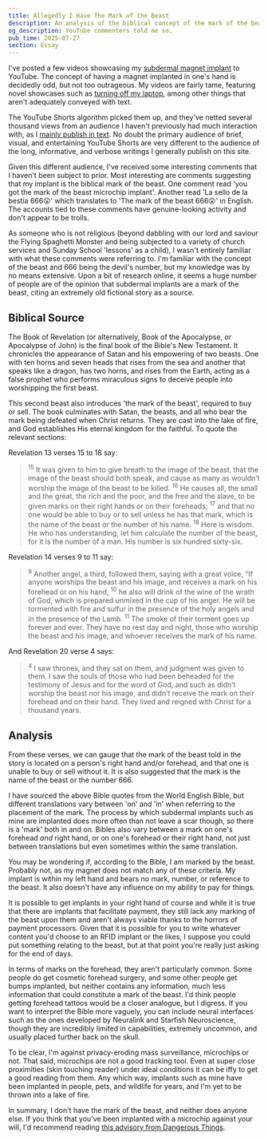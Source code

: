 ```yaml
---
title: Allegedly I Have The Mark of the Beast
description: An analysis of the biblical concept of the mark of the beast, how it relates to biohacking implants, and a debunking of the notion that I have been marked by the beast as discussed in the Book of Revelation.
og_description: YouTube commenters told me so.
pub_time: 2025-07-27
section: Essay
---
```


I've posted a few videos showcasing my [subdermal magnet implant](/posts/my-biohacking-experience) to YouTube. The concept of having a magnet implanted in one's hand is decidedly odd, but not too outrageous. My videos are fairly tame, featuring novel showcases such as [turning off my laptop](/videos/laptop-sleep-mode-with-magnet-implant), among other things that aren't adequately conveyed with text.

The YouTube Shorts algorithm picked them up, and they've netted several thousand views from an audience I haven't previously had much interaction with, as I [mainly publish in text](/posts/why-not-video). No doubt the primary audience of brief, visual, and entertaining YouTube Shorts are very different to the audience of the long, informative, and verbose writings I generally publish on this site.

Given this different audience, I've received some interesting comments that I haven't been subject to prior. Most interesting are comments suggesting that my implant is the biblical mark of the beast. One comment read 'you got the mark of the beast microchip implant'. Another read 'La sello de la bestia 666😮' which translates to 'The mark of the beast 666😮' in English. The accounts tied to these comments have genuine-looking activity and don't appear to be trolls.

As someone who is not religious (beyond dabbling with our lord and saviour the Flying Spaghetti Monster and being subjected to a variety of church services and Sunday School 'lessons' as a child), I wasn't entirely familiar with what these comments were referring to. I'm familiar with the concept of the beast and 666 being the devil's number, but my knowledge was by no means extensive. Upon a bit of research online, it seems a huge number of people are of the opinion that subdermal implants are a mark of the beast, citing an extremely old fictional story as a source.

## Biblical Source

The Book of Revelation (or alternatively, Book of the Apocalypse, or Apocalypse of John) is the final book of the Bible's New Testament. It chronicles the appearance of Satan and his empowering of two beasts. One with ten horns and seven heads that rises from the sea and another that speaks like a dragon, has two horns, and rises from the Earth, acting as a false prophet who performs miraculous signs to deceive people into worshipping the first beast.

This second beast also introduces 'the mark of the beast', required to buy or sell. The book culminates with Satan, the beasts, and all who bear the mark being defeated when Christ returns. They are cast into the lake of fire, and God establishes His eternal kingdom for the faithful. To quote the relevant sections:

Revelation 13 verses 15 to 18 say:

> <sup>15</sup> It was given to him to give breath to the image of the beast, that the image of the beast should both speak, and cause as many as wouldn’t worship the image of the beast to be killed. <sup>16</sup> He causes all, the small and the great, the rich and the poor, and the free and the slave, to be given marks on their right hands or on their foreheads; <sup>17</sup> and that no one would be able to buy or to sell unless he has that mark, which is the name of the beast or the number of his name. <sup>18</sup> Here is wisdom. He who has understanding, let him calculate the number of the beast, for it is the number of a man. His number is six hundred sixty-six.

Revelation 14 verses 9 to 11 say:

> <sup>9</sup> Another angel, a third, followed them, saying with a great voice, “If anyone worships the beast and his image, and receives a mark on his forehead or on his hand, <sup>10</sup> he also will drink of the wine of the wrath of God, which is prepared unmixed in the cup of his anger. He will be tormented with fire and sulfur in the presence of the holy angels and in the presence of the Lamb. <sup>11</sup> The smoke of their torment goes up forever and ever. They have no rest day and night, those who worship the beast and his image, and whoever receives the mark of his name.

And Revelation 20 verse 4 says:

> <sup>4</sup> I saw thrones, and they sat on them, and judgment was given to them. I saw the souls of those who had been beheaded for the testimony of Jesus and for the word of God, and such as didn’t worship the beast nor his image, and didn’t receive the mark on their forehead and on their hand. They lived and reigned with Christ for a thousand years.

## Analysis

From these verses, we can gauge that the mark of the beast told in the story is located on a person's right hand and/or forehead, and that one is unable to buy or sell without it. It is also suggested that the mark is the name of the beast or the number 666.

I have sourced the above Bible quotes from the World English Bible, but different translations vary between 'on' and 'in' when referring to the placement of the mark. The process by which subdermal implants such as mine are implanted does more often than not leave a scar though, so there is a 'mark' both in and on. Bibles also vary between a mark on one's forehead _and_ right hand, or on one's forehead _or_ their right hand, not just between translations but even sometimes within the same translation.

You may be wondering if, according to the Bible, I am marked by the beast. Probably not, as my magnet does not match any of these criteria. My implant is within my left hand and bears no mark, number, or reference to the beast. It also doesn't have any influence on my ability to pay for things.

It is possible to get implants in your right hand of course and while it is true that there are implants that facilitate payment, they still lack any marking of the beast upon them and aren't always viable thanks to the horrors of payment processors. Given that it is possible for you to write whatever content you'd choose to an RFID implant or the likes, I suppose you could put something relating to the beast, but at that point you're really just asking for the end of days.

In terms of marks on the forehead, they aren't particularly common. Some people do get cosmetic forehead surgery, and some other people get bumps implanted, but neither contains any information, much less information that could constitute a mark of the beast. I'd think people getting forehead tattoos would be a closer analogue, but I digress. If you want to interpret the Bible more vaguely, you can include neural interfaces such as the ones developed by Neuralink and Starfish Neuroscience, though they are incredibly limited in capabilities, extremely uncommon, and usually placed further back on the skull.

To be clear, I'm against privacy-eroding mass surveillance, microchips or not. That said, microchips are not a good tracking tool. Even at super close proximities (skin touching reader) under ideal conditions it can be iffy to get a good reading from them. Any which way, implants such as mine have been implanted in people, pets, and wildlife for years, and I'm yet to be thrown into a lake of fire.

In summary, I don't have the mark of the beast, and neither does anyone else. If you think that you've been implanted with a microchip against your will, I'd recommend reading [this advisory from Dangerous Things](https://forum.dangerousthings.com/t/so-you-think-youve-been-implanted-against-your-will/64).
